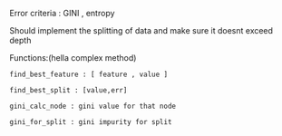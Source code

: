 Error criteria :  GINI , entropy 



Should implement the splitting of data and make sure it doesnt exceed depth 



Functions:(hella complex method)

	find_best_feature : [ feature , value ]

	find_best_split : [value,err] 

	gini_calc_node : gini value for that node

	gini_for_split : gini impurity for split

	




	

